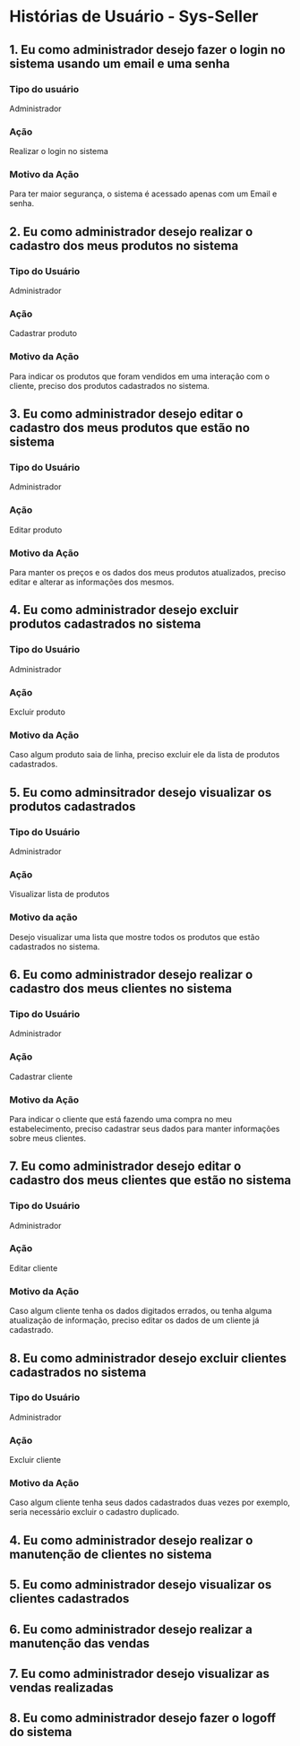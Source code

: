 # Histórias de Usuário - Sys-Seller	

## 1. Eu como administrador desejo fazer o login no sistema usando um email e uma senha
### Tipo do usuário
Administrador
### Ação
Realizar o login no sistema
### Motivo da Ação
Para ter maior segurança, o sistema é acessado apenas com um Email e senha.

## 2. Eu como administrador desejo realizar o cadastro dos meus produtos no sistema
### Tipo do Usuário
Administrador
### Ação
Cadastrar produto
### Motivo da Ação
Para indicar os produtos que foram vendidos em uma interação com o cliente, preciso dos produtos cadastrados no sistema.

## 3. Eu como administrador desejo editar o cadastro dos meus produtos que estão no sistema
### Tipo do Usuário
Administrador
### Ação
Editar produto
### Motivo da Ação
Para manter os preços e os dados dos meus produtos atualizados, preciso editar e alterar as informações dos mesmos.

## 4. Eu como administrador desejo excluir produtos cadastrados no sistema
### Tipo do Usuário
Administrador
### Ação
Excluir produto
### Motivo da Ação
Caso algum produto saia de linha, preciso excluir ele da lista de produtos cadastrados.

## 5. Eu como adminsitrador desejo visualizar os produtos cadastrados
### Tipo do Usuário
Administrador
### Ação
Visualizar lista de produtos
### Motivo da ação
Desejo visualizar uma lista que mostre todos os produtos que estão cadastrados no sistema.

## 6. Eu como administrador desejo realizar o cadastro dos meus clientes no sistema
### Tipo do Usuário
Administrador
### Ação
Cadastrar cliente
### Motivo da Ação
Para indicar o cliente que está fazendo uma compra no meu estabelecimento, preciso cadastrar seus dados para manter informações sobre meus clientes.

## 7. Eu como administrador desejo editar o cadastro dos meus clientes que estão no sistema
### Tipo do Usuário
Administrador
### Ação
Editar cliente
### Motivo da Ação
Caso algum cliente tenha os dados digitados errados, ou tenha alguma atualização de informação, preciso editar os dados de um cliente já cadastrado.

## 8. Eu como administrador desejo excluir clientes cadastrados no sistema
### Tipo do Usuário
Administrador
### Ação
Excluir cliente
### Motivo da Ação
Caso algum cliente tenha seus dados cadastrados duas vezes por exemplo, seria necessário excluir o cadastro duplicado.

## 4. Eu como administrador desejo realizar o manutenção de clientes no sistema
## 5. Eu como administrador desejo visualizar os clientes cadastrados
## 6. Eu como administrador desejo realizar a manutenção das vendas
## 7. Eu como administrador desejo visualizar as vendas realizadas
## 8. Eu como administrador desejo fazer o logoff do sistema

